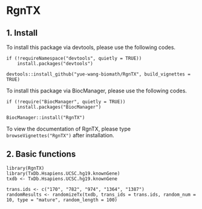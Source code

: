 # RgnTX

## 1. Install
To install this package via devtools, please use the following codes.
```
if (!requireNamespace("devtools", quietly = TRUE))
    install.packages("devtools")

devtools::install_github("yue-wang-biomath/RgnTX", build_vignettes = TRUE)
```

To install this package via BiocManager, please use the following codes.
```
if (!require("BiocManager", quietly = TRUE))
    install.packages("BiocManager")

BiocManager::install("RgnTX")
```

To view the documentation of RgnTX, please type `browseVignettes("RgnTX")` after installation.

## 2. Basic functions
```
library(RgnTX)
library(TxDb.Hsapiens.UCSC.hg19.knownGene)
txdb <- TxDb.Hsapiens.UCSC.hg19.knownGene 

trans.ids <- c("170", "782", "974", "1364", "1387")
randomResults <- randomizeTx(txdb, trans_ids = trans.ids, random_num = 10, type = "mature", random_length = 100)
```
